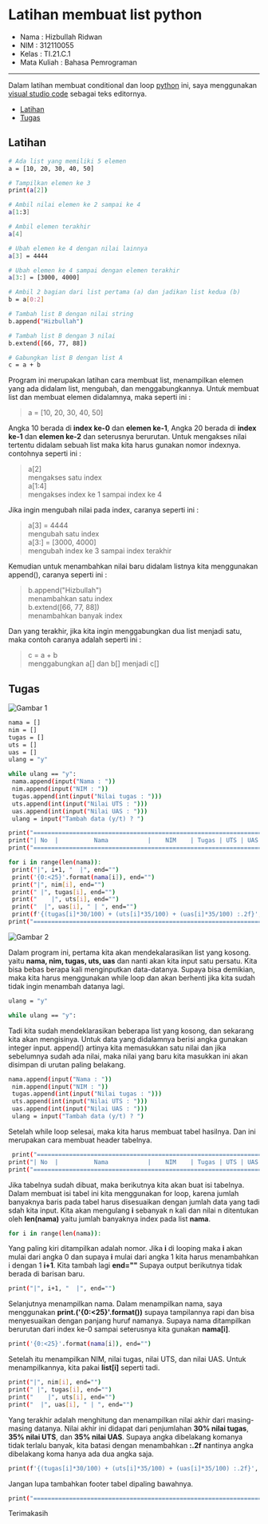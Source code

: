 # Latihan membuat list python  

* Nama          : Hizbullah Ridwan
* NIM           : 312110055
* Kelas         : TI.21.C.1
* Mata Kuliah   : Bahasa Pemrograman
----------------------------------
Dalam latihan membuat conditional dan loop [python](https://www.python.org/) ini, saya menggunakan [visual studio code](https://code.visualstudio.com/) sebagai teks editornya.     
    

* [Latihan](https://github.com/Ridwanwildan/List-Python#latihan)         
* [Tugas](https://github.com/Ridwanwildan/List-Python#tugas)      
  

## Latihan      

```bash
# Ada list yang memiliki 5 elemen
a = [10, 20, 30, 40, 50]

# Tampilkan elemen ke 3
print(a[2])

# Ambil nilai elemen ke 2 sampai ke 4
a[1:3]

# Ambil elemen terakhir
a[4]

# Ubah elemen ke 4 dengan nilai lainnya
a[3] = 4444

# Ubah elemen ke 4 sampai dengan elemen terakhir
a[3:] = [3000, 4000]

# Ambil 2 bagian dari list pertama (a) dan jadikan list kedua (b)
b = a[0:2]

# Tambah list B dengan nilai string
b.append("Hizbullah")

# Tambah list B dengan 3 nilai
b.extend([66, 77, 88])

# Gabungkan list B dengan list A
c = a + b

```    

Program ini merupakan latihan cara membuat list, menampilkan elemen yang ada didalam list, mengubah, dan menggabungkannya. Untuk membuat list dan membuat elemen didalamnya, maka seperti ini :       

> a = [10, 20, 30, 40, 50]      

Angka 10 berada di **index ke-0** dan **elemen ke-1**, Angka 20 berada di **index ke-1** dan **elemen ke-2** dan seterusnya berurutan. Untuk mengakses nilai tertentu didalam sebuah list maka kita harus gunakan nomor indexnya. contohnya seperti ini :         

> a[2]       
> mengakses satu index       
> a[1:4]        
> mengakses index ke 1 sampai index ke 4         

Jika ingin mengubah nilai pada index, caranya seperti ini :       

> a[3] = 4444      
> mengubah satu index     
> a[3:] = [3000, 4000]      
> mengubah index ke 3 sampai index terakhir      

Kemudian untuk menambahkan nilai baru didalam listnya kita menggunakan append(), caranya seperti ini :       

> b.append("Hizbullah")         
> menambahkan satu index      
> b.extend([66, 77, 88])      
> menambahkan banyak index       

Dan yang terakhir, jika kita ingin menggabungkan dua list menjadi satu, maka contoh caranya adalah seperti ini :     

> c = a + b       
> menggabungkan a[] dan b[] menjadi c[]         


## Tugas     

![Gambar 1](screenshot/flowchart.PNG)      

```bash
nama = []
nim = []
tugas = []
uts = []
uas = []
ulang = "y"

while ulang == "y":
 nama.append(input("Nama : "))
 nim.append(input("NIM : "))
 tugas.append(int(input("Nilai tugas : ")))
 uts.append(int(input("Nilai UTS : ")))
 uas.append(int(input("Nilai UAS : ")))
 ulang = input("Tambah data (y/t) ? ")

print("==========================================================================")
print("| No  |          Nama           |    NIM    | Tugas | UTS | UAS |  Akhir |")
print("==========================================================================")

for i in range(len(nama)):
 print("|", i+1, "  |", end="")
 print('{0:<25}'.format(nama[i]), end="")
 print("|", nim[i], end="")
 print(" |", tugas[i], end="")
 print("    |", uts[i], end="")
 print("  |", uas[i], " | ", end="")
 print(f'{(tugas[i]*30/100) + (uts[i]*35/100) + (uas[i]*35/100) :.2f}', " |")
print("==========================================================================")

```           
![Gambar 2](screenshot/img1.PNG)      

Dalam program ini, pertama kita akan mendekalarasikan list yang kosong. yaitu **nama, nim, tugas, uts, uas** dan nanti akan kita input satu persatu. Kita bisa bebas berapa kali menginputkan data-datanya. Supaya bisa demikian, maka kita harus menggunakan while loop dan akan berhenti jika kita sudah tidak ingin menambah datanya lagi.        

```bash
ulang = "y"

while ulang == "y":
 ```      

 Tadi kita sudah mendeklarasikan beberapa list yang kosong, dan sekarang kita akan mengisinya. Untuk data yang didalamnya berisi angka gunakan integer input. append() artinya kita memasukkan satu nilai dan jika sebelumnya sudah ada nilai, maka nilai yang baru kita masukkan ini akan disimpan di urutan paling belakang.        

```bash
nama.append(input("Nama : "))
 nim.append(input("NIM : "))
 tugas.append(int(input("Nilai tugas : ")))
 uts.append(int(input("Nilai UTS : ")))
 uas.append(int(input("Nilai UAS : ")))
 ulang = input("Tambah data (y/t) ? ")
 ```       

 Setelah while loop selesai, maka kita harus membuat tabel hasilnya. Dan ini merupakan cara membuat header tabelnya.      

```bash
 print("==========================================================================")
print("| No  |          Nama           |    NIM    | Tugas | UTS | UAS |  Akhir |")
print("==========================================================================")
```         

Jika tabelnya sudah dibuat, maka berikutnya kita akan buat isi tabelnya. Dalam membuat isi tabel ini kita menggunakan for loop, karena jumlah banyaknya baris pada tabel harus disesuaikan dengan jumlah data yang tadi sdah kita input. Kita akan mengulang **i** sebanyak n kali dan nilai n ditentukan oleh **len(nama)** yaitu jumlah banyaknya index pada list **nama**.        

```bash
for i in range(len(nama)):
```       

Yang paling kiri ditampilkan adalah nomor. Jika **i** di looping maka **i** akan mulai dari angka 0 dan supaya **i** mulai dari angka 1 kita harus menambahkan i dengan 1 **i+1**. Kita tambah lagi **end=""** Supaya output berikutnya tidak berada di barisan baru.

```bash
print("|", i+1, "  |", end="")
```      

Selanjutnya menampilkan nama. Dalam menampilkan nama, saya menggunakan **print.('{0:<25}'.format())** supaya tampilannya rapi dan bisa menyesuaikan dengan panjang huruf namanya. Supaya nama ditampilkan berurutan dari index ke-0 sampai seterusnya kita gunakan **nama[i]**.         

```bash
print('{0:<25}'.format(nama[i]), end="")
```          

Setelah itu menampilkan NIM, nilai tugas, nilai UTS, dan nilai UAS. Untuk menampilkannya, kita pakai **list[i]** seperti tadi.          

```bash
print("|", nim[i], end="")
print(" |", tugas[i], end="")
print("    |", uts[i], end="")
print("  |", uas[i], " | ", end="")
 ```        

 Yang terakhir adalah menghitung dan menampilkan nilai akhir dari masing-masing datanya. Nilai akhir ini didapat dari penjumlahan **30% nilai tugas**, **35% nilai UTS**, dan **35% nilai UAS**. Supaya angka dibelakang komanya tidak terlalu banyak, kita batasi dengan menambahkan **:.2f** nantinya angka dibelakang koma hanya ada dua angka saja.          

 ```bash
print(f'{(tugas[i]*30/100) + (uts[i]*35/100) + (uas[i]*35/100) :.2f}', " |")
 ```        

 Jangan lupa tambahkan footer tabel dipaling bawahnya.        

 ```bash
 print("==========================================================================")
  ```          

  Terimakasih         